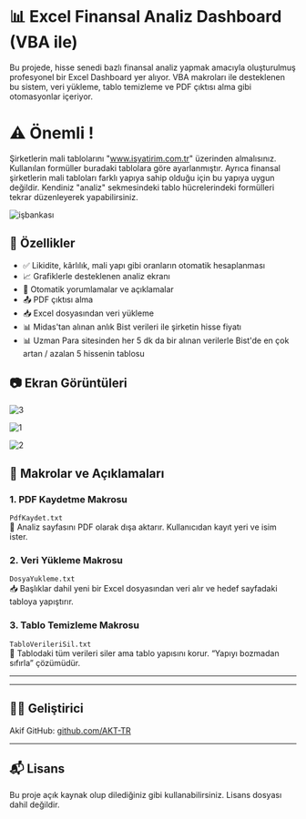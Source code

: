 # 📊 Excel Finansal Analiz Dashboard (VBA ile)

Bu projede, hisse senedi bazlı finansal analiz yapmak amacıyla oluşturulmuş profesyonel bir Excel Dashboard yer alıyor. VBA makroları ile desteklenen bu sistem, veri yükleme, tablo temizleme ve PDF çıktısı alma gibi otomasyonlar içeriyor.

# ⚠️ Önemli !

Şirketlerin mali tablolarını "www.isyatirim.com.tr" üzerinden almalısınız. Kullanılan formüller buradaki tablolara göre ayarlanmıştır.
Ayrıca finansal şirketlerin mali tabloları farklı yapıya sahip olduğu için bu yapıya uygun değildir. Kendiniz "analiz" sekmesindeki tablo hücrelerindeki formülleri tekrar düzenleyerek yapabilirsiniz. 

![işbankası](https://github.com/user-attachments/assets/0b328628-28b0-42a8-80bf-c085566025bd)



## 📌 Özellikler

- ✅ Likidite, kârlılık, mali yapı gibi oranların otomatik hesaplanması
- 📈 Grafiklerle desteklenen analiz ekranı
- 🔄 Otomatik yorumlamalar ve açıklamalar
- 📤 PDF çıktısı alma 
- 📥 Excel dosyasından veri yükleme
- 📊 Midas'tan alınan anlık Bist verileri ile şirketin hisse fiyatı
- 📊 Uzman Para sitesinden her 5 dk da bir alınan verilerle Bist'de en çok artan / azalan 5 hissenin tablosu  

## 📷 Ekran Görüntüleri

![3](https://github.com/user-attachments/assets/7866c182-92c2-4e2d-9fe5-02e360586006)             

![1](https://github.com/user-attachments/assets/278d14ec-8018-44a4-8a45-ce379df55802)

![2](https://github.com/user-attachments/assets/8ca909a8-bd05-45d1-bd6e-21d94cc7f7b5)

## 📄 Makrolar ve Açıklamaları

### 1. PDF Kaydetme Makrosu
`PdfKaydet.txt`  
📄 Analiz sayfasını PDF olarak dışa aktarır. Kullanıcıdan kayıt yeri ve isim ister.

### 2. Veri Yükleme Makrosu  
`DosyaYukleme.txt`  
📥 Başlıklar dahil yeni bir Excel dosyasından veri alır ve hedef sayfadaki tabloya yapıştırır.

### 3. Tablo Temizleme Makrosu  
`TabloVerileriSil.txt`  
🧹 Tablodaki tüm verileri siler ama tablo yapısını korur. “Yapıyı bozmadan sıfırla” çözümüdür.

---


---

## 👨‍💻 Geliştirici

Akif
GitHub: [github.com/AKT-TR](https://github.com/AKT-TR)

---

## 📬 Lisans

Bu proje açık kaynak olup dilediğiniz gibi kullanabilirsiniz. Lisans dosyası dahil değildir.

